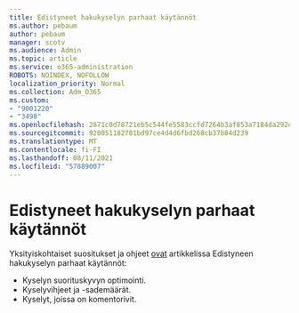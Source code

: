```yaml
---
title: Edistyneet hakukyselyn parhaat käytännöt
ms.author: pebaum
author: pebaum
manager: scotv
ms.audience: Admin
ms.topic: article
ms.service: o365-administration
ROBOTS: NOINDEX, NOFOLLOW
localization_priority: Normal
ms.collection: Adm_O365
ms.custom:
- "9001220"
- "3498"
ms.openlocfilehash: 2871c0d78721eb5c544fe5583ccfd7264b3af853a7184da292dff47289700d8e
ms.sourcegitcommit: 920051182781bd97ce4d4d6fbd268cb37b84d239
ms.translationtype: MT
ms.contentlocale: fi-FI
ms.lasthandoff: 08/11/2021
ms.locfileid: "57889007"
---
```

# <a name="advanced-hunting-query-best-practices"></a>Edistyneet hakukyselyn parhaat käytännöt

Yksityiskohtaiset suositukset ja ohjeet [ovat](https://docs.microsoft.com/windows/security/threat-protection/microsoft-defender-atp/advanced-hunting-best-practices#optimize-query-performance) artikkelissa Edistyneen hakukyselyn parhaat käytännöt:
- Kyselyn suorituskyvyn optimointi.
- Kyselyvihjeet ja -sademäärät.
- Kyselyt, joissa on komentorivit.


